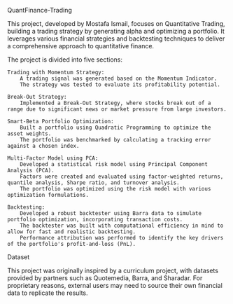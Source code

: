 QuantFinance-Trading

This project, developed by Mostafa Ismail, focuses on Quantitative Trading, building a trading strategy by generating alpha and optimizing a portfolio. It leverages various financial strategies and backtesting techniques to deliver a comprehensive approach to quantitative finance.

The project is divided into five sections:

    Trading with Momentum Strategy:
        A trading signal was generated based on the Momentum Indicator.
        The strategy was tested to evaluate its profitability potential.

    Break-Out Strategy:
        Implemented a Break-Out Strategy, where stocks break out of a range due to significant news or market pressure from large investors.

    Smart-Beta Portfolio Optimization:
        Built a portfolio using Quadratic Programming to optimize the asset weights.
        The portfolio was benchmarked by calculating a tracking error against a chosen index.

    Multi-Factor Model using PCA:
        Developed a statistical risk model using Principal Component Analysis (PCA).
        Factors were created and evaluated using factor-weighted returns, quantile analysis, Sharpe ratio, and turnover analysis.
        The portfolio was optimized using the risk model with various optimization formulations.

    Backtesting:
        Developed a robust backtester using Barra data to simulate portfolio optimization, incorporating transaction costs.
        The backtester was built with computational efficiency in mind to allow for fast and realistic backtesting.
        Performance attribution was performed to identify the key drivers of the portfolio's profit-and-loss (PnL).

Dataset

This project was originally inspired by a curriculum project, with datasets provided by partners such as Quotemedia, Barra, and Sharadar. For proprietary reasons, external users may need to source their own financial data to replicate the results.
